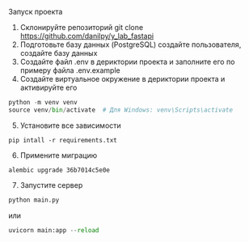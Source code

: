 Запуск проекта
1. Склонируйте репозиторий
git clone https://github.com/danilpy/y_lab_fastapi
2. Подготовьте базу данных (PostgreSQL)
создайте пользователя, создайте базу данных
3. Создайте файл .env в дериктории проекта и заполните
его по примеру файла .env.example
4. Создайте виртуальное окружение в дериктории проекта и активируйте его
```python
python -m venv venv
source venv/bin/activate  # Для Windows: venv\Scripts\activate
```
5. Установите все зависимости
```
pip intall -r requirements.txt
```
6. Примените миграцию
```
alembic upgrade 36b7014c5e0e
```
7. Запустите сервер
```python
python main.py
```
или
```python
uvicorn main:app --reload
```
